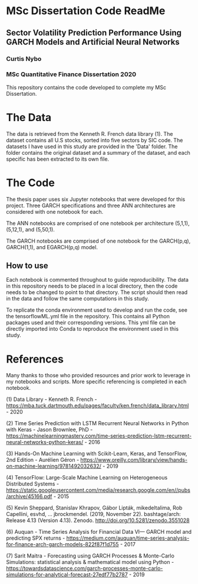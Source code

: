 # MSc Dissertation Code ReadMe

## Sector Volatility Prediction Performance Using GARCH Models and Artificial Neural Networks
### Curtis Nybo
### MSc Quantitative Finance Dissertation 2020

This repository contains the code developed to complete my MSc Dissertation. 

# The Data
The data is retrieved from the Kenneth R. French data library (1). The dataset contains all U.S stocks, sorted into five sectors by SIC code. The datasets I have used in this study are provided in the 'Data' folder. The folder contains the original dataset and a summary of the dataset, and each specific has been extracted to its own file. 

# The Code
The thesis paper uses six Jupyter notebooks that were developed for this project. Three GARCH specifications and three ANN architectures are considered with one notebook for each. 

The ANN notebooks are comprised of one notebook per architecture (5,1,1), (5,12,1), and (5,50,1).

The GARCH notebooks are comprised of one notebook for the GARCH(p,q), GARCH(1,1), and EGARCH(p,q) model.

 ## How to use
Each notebook is commented throughout to guide reproducibility. The data in this repository needs to be placed in a local directory, then the code needs to be changed to point to that directory. The script should then read in the data and follow the same computations in this study. 

To replicate the conda environment used to develop and run the code, see the tensorflowML.yml file in the repository. This contains all Python packages used and their corresponding versions. This yml file can be directly imported into Conda to reproduce the environment used in this study.

# References
Many thanks to those who provided resources and prior work to leverage in my notebooks and scripts. More specific referencing is completed in each notebook. 

(1) Data Library - Kenneth R. French - https://mba.tuck.dartmouth.edu/pages/faculty/ken.french/data_library.html - 2020

(2) Time Series Prediction with LSTM Recurrent Neural Networks in Python with Keras - Jason Brownlee, PhD - https://machinelearningmastery.com/time-series-prediction-lstm-recurrent-neural-networks-python-keras/ - 2016

(3) Hands-On Machine Learning with Scikit-Learn, Keras, and TensorFlow, 2nd Edition - Aurélien Géron - https://www.oreilly.com/library/view/hands-on-machine-learning/9781492032632/ - 2019

(4) TensorFlow: Large-Scale Machine Learning on Heterogeneous Distributed Systems - https://static.googleusercontent.com/media/research.google.com/en//pubs/archive/45166.pdf - 2015

(5) Kevin Sheppard, Stanislav Khrapov, Gábor Lipták, mikedeltalima, Rob Capellini, esvhd, … jbrockmendel. (2019, November 22). bashtage/arch: Release 4.13 (Version 4.13). Zenodo. http://doi.org/10.5281/zenodo.3551028

(6) Auquan - Time Series Analysis for Financial Data VI— GARCH model and predicting SPX returns - https://medium.com/auquan/time-series-analysis-for-finance-arch-garch-models-822f87f1d755 - 2017

(7) Sarit Maitra - Forecasting using GARCH Processes & Monte-Carlo Simulations: statistical analysis & mathematical model using Python - https://towardsdatascience.com/garch-processes-monte-carlo-simulations-for-analytical-forecast-27edf77b2787 - 2019
